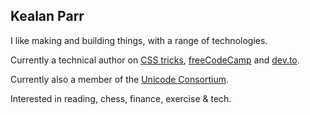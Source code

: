 ## Kealan Parr

I like making and building things, with a range of technologies.

Currently a technical author on [CSS tricks](https://css-tricks.com/author/keaparr/), [freeCodeCamp](https://www.freecodecamp.org/news/author/kealan/) and [dev.to](https://dev.to/kealanparr).

Currently also a member of the [Unicode Consortium](https://unicode.org/consortium/consort.html).

Interested in reading, chess, finance, exercise & tech.
